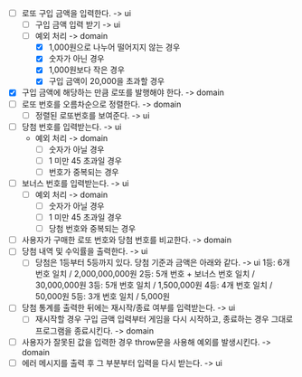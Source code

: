 - [ ] 로또 구입 금액을 입력한다. -> ui
  - [ ] 구입 금액 입력 받기 -> ui
  - [ ] 예외 처리 -> domain
    - [x] 1,000원으로 나누어 떨어지지 않는 경우
    - [x] 숫자가 아닌 경우
    - [x] 1,000원보다 작은 경우
    - [x] 구입 금액이 20,000을 초과할 경우
- [x] 구입 금액에 해당하는 만큼 로또를 발행해야 한다. -> domain
- [ ] 로또 번호를 오름차순으로 정렬한다. -> domain
  - [ ] 정렬된 로또번호를 보여준다. -> ui
- [ ] 당첨 번호를 입력받는다. -> ui
  - 예외 처리 -> domain
    - [ ] 숫자가 아닐 경우
    - [ ] 1 미만 45 초과일 경우
    - [ ] 번호가 중복되는 경우
- [ ] 보너스 번호를 입력받는다. -> ui
  - [ ] 예외 처리 -> domain
    - [ ] 숫자가 아닐 경우
    - [ ] 1 미만 45 초과일 경우
    - [ ] 당첨 번호와 중복되는 경우
- [ ] 사용자가 구매한 로또 번호와 당첨 번호를 비교한다. -> domain
- [ ] 당첨 내역 및 수익률을 출력한다. -> ui
  - [ ] 당첨은 1등부터 5등까지 있다. 당첨 기준과 금액은 아래와 같다. -> ui
        1등: 6개 번호 일치 / 2,000,000,000원
        2등: 5개 번호 + 보너스 번호 일치 / 30,000,000원
        3등: 5개 번호 일치 / 1,500,000원
        4등: 4개 번호 일치 / 50,000원
        5등: 3개 번호 일치 / 5,000원
- [ ] 당첨 통계를 출력한 뒤에는 재시작/종료 여부를 입력받는다. -> ui
  - [ ] 재시작할 경우 구입 금액 입력부터 게임을 다시 시작하고, 종료하는 경우 그대로 프로그램을 종료시킨다. -> domain
- [ ] 사용자가 잘못된 값을 입력한 경우 throw문을 사용해 예외를 발생시킨다. -> domain
- [ ] 에러 메시지를 출력 후 그 부분부터 입력을 다시 받는다. -> ui
